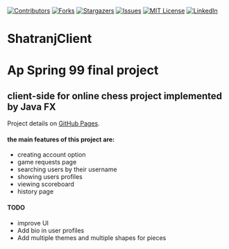 [![Contributors][contributors-shield]][contributors-url]
[![Forks][forks-shield]][forks-url]
[![Stargazers][stars-shield]][stars-url]
[![Issues][issues-shield]][issues-url]
[![MIT License][license-shield]][license-url]
[![LinkedIn][linkedin-shield]][linkedin-url]


# ShatranjClient
# Ap Spring 99 final project
## client-side for online chess project implemented by Java FX
Project details on [GitHub Pages](https://mohammadreza-mz.github.io/ShatranjClient/).


#### the main features of this project are:
- creating account option
- game requests page
- searching users by their username
- showing users profiles
- viewing scoreboard
- history page


#### TODO

- improve UI
- Add bio in user profiles
- Add multiple themes and multiple shapes for pieces

<!-- MARKDOWN LINKS & IMAGES -->
<!-- https://www.markdownguide.org/basic-syntax/#reference-style-links -->
[contributors-shield]: https://img.shields.io/github/contributors/Mohammadreza-mz/ShatranjClient.svg?style=for-the-badge
[contributors-url]: https://github.com/Mohammadreza-mz/ShatranjClient/graphs/contributors
[forks-shield]: https://img.shields.io/github/forks/Mohammadreza-mz/ShatranjClient.svg?style=for-the-badge
[forks-url]: https://github.com/Mohammadreza-mz/ShatranjClient/network/members
[stars-shield]: https://img.shields.io/github/stars/Mohammadreza-mz/ShatranjClient.svg?style=for-the-badge
[stars-url]: https://github.com/Mohammadreza-mz/ShatranjClient/stargazers
[issues-shield]: https://img.shields.io/github/issues/Mohammadreza-mz/ShatranjClient.svg?style=for-the-badge
[issues-url]: https://github.com/Mohammadreza-mz/ShatranjClient/issues
[license-shield]: https://img.shields.io/github/license/Mohammadreza-mz/ShatranjClient.svg?style=for-the-badge
[license-url]: https://github.com/Mohammadreza-mz/ShatranjClient/blob/master/LICENSE.txt
[linkedin-shield]: https://img.shields.io/badge/-LinkedIn-black.svg?style=for-the-badge&logo=linkedin&colorB=555
[linkedin-url]: https://www.linkedin.com/in/mohammadreza-mohammadzade-asl-310824210/
